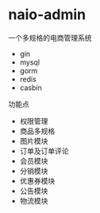 # naio-admin

一个多规格的电商管理系统

- gin
- mysql
- gorm
- redis
- casbin

功能点
- 权限管理
- 商品多规格
- 图片模块
- 订单及订单评论
- 会员模块
- 分销模块
- 优惠券模块
- 公告模块
- 物流模块